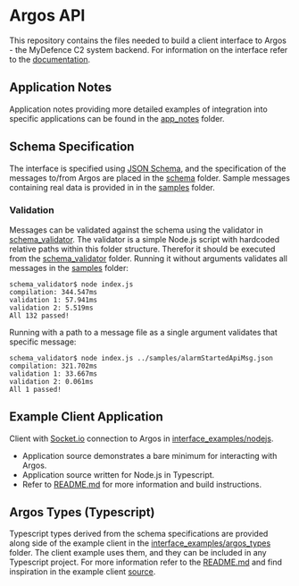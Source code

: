 # Argos API
This repository contains the files needed to build a client interface to Argos -
the MyDefence C2 system backend. For information on the interface refer to the
[documentation](ArgosInterfaceSpecification.pdf).

## Application Notes
Application notes providing more detailed examples of integration into specific
applications can be found in the [app_notes](app_notes) folder.

## Schema Specification
The interface is specified using [JSON Schema](https://json-schema.org), and the
specification  of the messages to/from Argos are placed in the [schema](schema)
folder. Sample messages containing real data is provided in in the
[samples](samples) folder.

### Validation
Messages can be validated against the schema using the validator in
[schema_validator](schema_validator). The validator is a simple Node.js script
with hardcoded relative paths within this folder structure. Therefor it should
be executed from the [schema_validator](schema_validator) folder. Running it
without arguments validates all messages in the [samples](samples) folder:
```
schema_validator$ node index.js
compilation: 344.547ms
validation 1: 57.941ms
validation 2: 5.519ms
All 132 passed!
```

Running with a path to a message file as a single argument validates that
specific message:
```
schema_validator$ node index.js ../samples/alarmStartedApiMsg.json
compilation: 321.702ms
validation 1: 33.667ms
validation 2: 0.061ms
All 1 passed!
```

## Example Client Application
Client with [Socket.io](https://socket.io/) connection to Argos in
  [interface_examples/nodejs](interface_examples/nodejs).
- Application source demonstrates a bare minimum for interacting with Argos.
- Application source written for Node.js in Typescript.
- Refer to [README.md](interface_examples/nodejs/README.md) for more information
  and build instructions.

## Argos Types (Typescript)
Typescript types derived from the schema specifications are provided along side
of the example client in the
[interface_examples/argos_types](interface_examples/argos_types) folder. The
client example uses them, and they can be included in any Typescript project.
For more information refer to the
[README.md](interface_examples/argos_types/README.md) and find inspiration in
the example client [source](interface_examples/nodejs).
